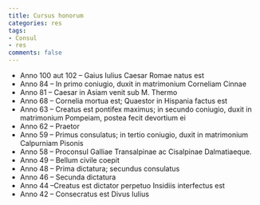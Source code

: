 ```yaml
---
title: Cursus honorum
categories: res
tags: 
- Consul
- res 
comments: false
---
```

- Anno 100 aut 102 – Gaius Iulius Caesar Romae natus est
- Anno 84 – In primo coniugio, duxit in matrimonium Corneliam Cinnae
- Anno 81 – Caesar in Asiam venit sub M. Thermo
- Anno 68 – Cornelia mortua est; Quaestor in Hispania factus est
- Anno 63 – Creatus est pontifex maximus; in secundo coniugio, duxit in matrimonium Pompeiam, postea fecit devortium ei
- Anno 62 – Praetor
- Anno 59 – Primus consulatus; in tertio coniugio, duxit in matrimonium Calpurniam Pisonis
- Anno 58 – Proconsul Galliae Transalpinae ac Cisalpinae Dalmatiaeque.
- Anno 49 – Bellum civile coepit
- Anno 48 – Prima dictatura; secundus consulatus
- Anno 46 – Secunda dictatura
- Anno 44 –Creatus est dictator perpetuo
Insidiis interfectus est
- Anno 42 – Consecratus est Divus Iulius